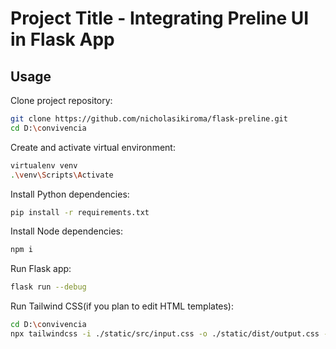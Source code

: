 # Project Title - Integrating Preline UI in Flask App

## Usage

Clone project repository:

```bash
git clone https://github.com/nicholasikiroma/flask-preline.git
cd D:\convivencia
```

Create and activate virtual environment:

```bash
virtualenv venv
.\venv\Scripts\Activate
```

Install Python dependencies:

```bash
pip install -r requirements.txt
```

Install Node dependencies:

```bash
npm i
```

Run Flask app:

```bash
flask run --debug
```

Run Tailwind CSS(if you plan to edit HTML templates):

```bash
cd D:\convivencia
npx tailwindcss -i ./static/src/input.css -o ./static/dist/output.css --watch
```
